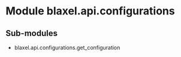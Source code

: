 Module blaxel.api.configurations
================================

Sub-modules
-----------
* blaxel.api.configurations.get_configuration